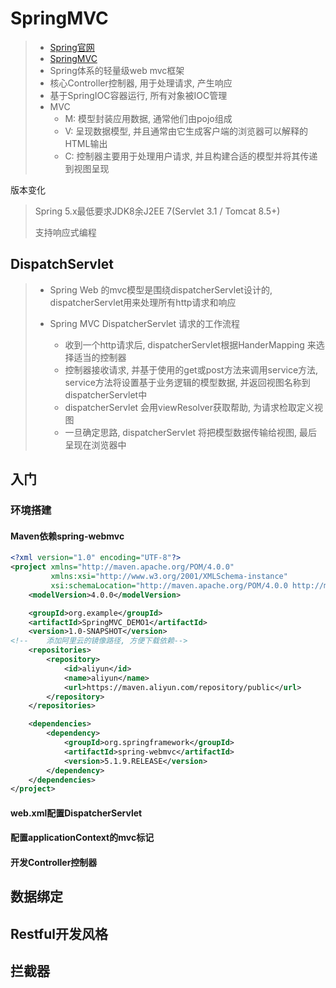 # SpringMVC

> - [Spring官网](https://spring.io/)
> - [SpringMVC](https://docs.spring.io/spring-framework/docs/current/spring-framework-reference/web.html)
> - Spring体系的轻量级web mvc框架
> - 核心Controller控制器, 用于处理请求, 产生响应
> - 基于SpringIOC容器运行, 所有对象被IOC管理
> - MVC
>   - M: 模型封装应用数据, 通常他们由pojo组成
>   - V: 呈现数据模型, 并且通常由它生成客户端的浏览器可以解释的HTML输出
>   - C: 控制器主要用于处理用户请求, 并且构建合适的模型并将其传递到视图呈现

版本变化

> Spring 5.x最低要求JDK8余J2EE 7(Servlet 3.1 / Tomcat 8.5+)
>
> 支持响应式编程

## DispatchServlet

> - Spring Web 的mvc模型是围绕dispatcherServlet设计的, dispatcherServlet用来处理所有http请求和响应
>
> - Spring MVC DispatcherServlet 请求的工作流程
>   - 收到一个http请求后, dispatcherServlet根据HanderMapping 来选择适当的控制器
>   - 控制器接收请求, 并基于使用的get或post方法来调用service方法, service方法将设置基于业务逻辑的模型数据, 并返回视图名称到dispatcherServlet中
>   - dispatcherServlet 会用viewResolver获取帮助, 为请求检取定义视图
>   - 一旦确定思路, dispatcherServlet 将把模型数据传输给视图, 最后呈现在浏览器中

## 入门

### 环境搭建

#### Maven依赖spring-webmvc

```xml
<?xml version="1.0" encoding="UTF-8"?>
<project xmlns="http://maven.apache.org/POM/4.0.0"
         xmlns:xsi="http://www.w3.org/2001/XMLSchema-instance"
         xsi:schemaLocation="http://maven.apache.org/POM/4.0.0 http://maven.apache.org/xsd/maven-4.0.0.xsd">
    <modelVersion>4.0.0</modelVersion>

    <groupId>org.example</groupId>
    <artifactId>SpringMVC_DEMO1</artifactId>
    <version>1.0-SNAPSHOT</version>
<!--    添加阿里云的镜像路径, 方便下载依赖-->
    <repositories>
        <repository>
            <id>aliyun</id>
            <name>aliyun</name>
            <url>https://maven.aliyun.com/repository/public</url>
        </repository>
    </repositories>

    <dependencies>
        <dependency>
            <groupId>org.springframework</groupId>
            <artifactId>spring-webmvc</artifactId>
            <version>5.1.9.RELEASE</version>
        </dependency>
    </dependencies>
</project>
```

#### web.xml配置DispatcherServlet

#### 配置applicationContext的mvc标记

#### 开发Controller控制器

## 数据绑定

## Restful开发风格

## 拦截器
